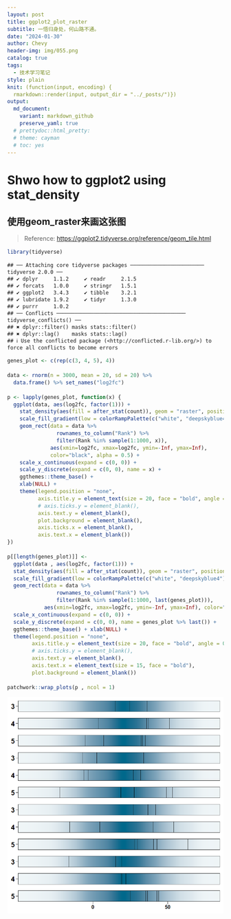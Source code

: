 ```yaml
---
layout: post
title: ggplot2_plot_raster
subtitle: 一悟归身处，何山路不通。
date: "2024-01-30"
author: Chevy
header-img: img/055.png
catalog: true
tags:
  - 技术学习笔记
style: plain 
knit: (function(input, encoding) {
  rmarkdown::render(input, output_dir = "../_posts/")})
output: 
  md_document:
    variant: markdown_github
    preserve_yaml: true
  # prettydoc::html_pretty:
  # theme: cayman
  # toc: yes
---
```


# Shwo how to ggplot2 using stat_density

## 使用geom_raster来画这张图

> Reference: <https://ggplot2.tidyverse.org/reference/geom_tile.html>

``` r
library(tidyverse)
```

    ## ── Attaching core tidyverse packages ──────────────────────── tidyverse 2.0.0 ──
    ## ✔ dplyr     1.1.2     ✔ readr     2.1.5
    ## ✔ forcats   1.0.0     ✔ stringr   1.5.1
    ## ✔ ggplot2   3.4.3     ✔ tibble    3.2.1
    ## ✔ lubridate 1.9.2     ✔ tidyr     1.3.0
    ## ✔ purrr     1.0.2     
    ## ── Conflicts ────────────────────────────────────────── tidyverse_conflicts() ──
    ## ✖ dplyr::filter() masks stats::filter()
    ## ✖ dplyr::lag()    masks stats::lag()
    ## ℹ Use the conflicted package (<http://conflicted.r-lib.org/>) to force all conflicts to become errors

``` r
genes_plot <- c(rep(c(3, 4, 5), 4))

data <- rnorm(n = 3000, mean = 20, sd = 20) %>% 
  data.frame() %>% set_names("log2fc")

p <- lapply(genes_plot, function(x) {
  ggplot(data, aes(log2fc, factor(1))) + 
    stat_density(aes(fill = after_stat(count)), geom = "raster", position = "identity") +
    scale_fill_gradient(low = colorRampPalette(c("white", "deepskyblue4"))(50)[4], high = "deepskyblue4") +
    geom_rect(data = data %>% 
                rownames_to_column("Rank") %>% 
                filter(Rank %in% sample(1:1000, x)),
              aes(xmin=log2fc, xmax=log2fc, ymin=-Inf, ymax=Inf), 
              color="black", alpha = 0.5) +
    scale_x_continuous(expand = c(0, 0)) +
    scale_y_discrete(expand = c(0, 0), name = x) +
    ggthemes::theme_base() + 
    xlab(NULL) +
    theme(legend.position = "none", 
          axis.title.y = element_text(size = 20, face = "bold", angle = 0, vjust = 0.5, hjust = 0),
          # axis.ticks.y = element_blank(),
          axis.text.y = element_blank(),
          plot.background = element_blank(),
          axis.ticks.x = element_blank(),
          axis.text.x = element_blank())
})

p[[length(genes_plot)]] <-
  ggplot(data , aes(log2fc, factor(1))) + 
  stat_density(aes(fill = after_stat(count)), geom = "raster", position = "identity") +
  scale_fill_gradient(low = colorRampPalette(c("white", "deepskyblue4"))(50)[4], high = "deepskyblue4") +
  geom_rect(data = data %>% 
                rownames_to_column("Rank") %>% 
                filter(Rank %in% sample(1:1000, last(genes_plot))),
            aes(xmin=log2fc, xmax=log2fc, ymin=-Inf, ymax=Inf), color="black", alpha = 0.5) +
  scale_x_continuous(expand = c(0, 0)) +
  scale_y_discrete(expand = c(0, 0), name = genes_plot %>% last()) +
  ggthemes::theme_base() + xlab(NULL) +
  theme(legend.position = "none", 
        axis.title.y = element_text(size = 20, face = "bold", angle = 0, vjust = 0.5, hjust = 0),
        # axis.ticks.y = element_blank(),
        axis.text.y = element_blank(),
        axis.text.x = element_text(size = 15, face = "bold"),
        plot.background = element_blank())

patchwork::wrap_plots(p , ncol = 1)
```

![](/img/2024-01-30/unnamed-chunk-2-1.png)
